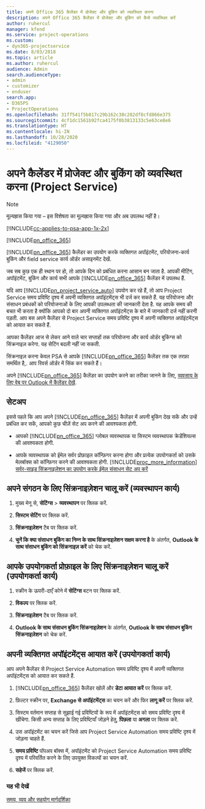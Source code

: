 ```yaml
---
title: अपने Office 365 कैलेंडर में प्रोजेक्ट और बुकिंग को व्यवस्थित करना
description: अपने Office 365 कैलेंडर में प्रोजेक्ट और बुकिंग को कैसे व्यवस्थित करें
author: ruhercul
manager: kfend
ms.service: project-operations
ms.custom:
- dyn365-projectservice
ms.date: 8/03/2018
ms.topic: article
ms.author: ruhercul
audience: Admin
search.audienceType:
- admin
- customizer
- enduser
search.app:
- D365PS
- ProjectOperations
ms.openlocfilehash: 31ff541f5b817c29b162c38c282df8cfd866e375
ms.sourcegitcommit: 4cf1dc1561b92fca4175f0b3813133c5e63ce8e6
ms.translationtype: HT
ms.contentlocale: hi-IN
ms.lasthandoff: 10/28/2020
ms.locfileid: "4129050"
---
```

# <a name="manage-projects-and-bookings-in-your-calendar-project-service"></a>अपने कैलेंडर में प्रोजेक्ट और बुकिंग को व्यवस्थित करना (Project Service)

> [!Note]
> मूल्यह्रास किया गया – इस विशेषता का मूल्यह्रास किया गया और अब उपलब्ध नहीं है।

[!INCLUDE[cc-applies-to-psa-app-1x-2x](../includes/cc-applies-to-psa-app-1x-2x.md)]

[!INCLUDE[pn_office_365](../includes/pn-office-365.md)] 

[!INCLUDE[pn_office_365](../includes/pn-office-365.md)] कैलेंडर का उपयोग करके व्यक्तिगत अपॉइंटमेंट, परियोजना-कार्य बुकिंग और field service कार्य ऑर्डर असाइनमेंट देखें.  
  
 जब सब कुछ एक ही स्थान पर हो, तो आपके दिन को प्रबंधित करना आसान बन जाता है. आपकी मीटिंग, अपॉइंटमेंट, बुकिंग और कार्य सभी आपके [!INCLUDE[pn_office_365](../includes/pn-office-365.md)] कैलेंडर में उपलब्ध हैं.  
  
 यदि आप [!INCLUDE[pn_project_service_auto](../includes/pn-project-service-auto.md)] उपयोग कर रहे हैं, तो आप Project Service समय प्रविष्टि दृश्य में अपनी व्यक्तिगत अपॉइंटमेंट्स भी दर्ज कर सकते हैं. यह परियोजना और संसाधन प्रबंधकों को परियोजनाओं के लिए आपकी उपलब्धता की जानकारी देता है. यह आपके समय की बचत भी करता है क्योंकि आपको दो बार अपनी व्यक्तिगत अपॉइंटमेंट्स के बारे में जानकारी दर्ज नहीं करनी पड़ती. आप बस अपने कैलेंडर से Project Service समय प्रविष्टि दृश्य में अपनी व्यक्तिगत अपॉइंटमेंट्स को आयात कर सकते हैं.  
  
 आपका कैलेंडर आज से लेकर आने वाले चार सप्ताहों तक परियोजना और कार्य ऑर्डर बुकिंग्स को सिंक्रनाइज़ करेगा. यह सेटिंग बदली नहीं जा सकती.  
  
 सिंक्रनाइज़ करना केवल PSA से आपके [!INCLUDE[pn_office_365](../includes/pn-office-365.md)] कैलेंडर तक एक तरफ़ा समर्थित है,. आप रिवर्स ऑर्डर में सिंक कर सकते हैं। 
  
 अपने [!INCLUDE[pn_office_365](../includes/pn-office-365.md)] कैलेंडर का उपयोग करने का तरीका जानने के लिए, [व्‍यवसाय के लिए वेब पर Outlook में कैलेंडर देखें](https://support.office.com/article/Calendar-in-Outlook-on-the-web-for-business-5219c457-d1fe-4c2f-9032-1a816b88e936).  
  
## <a name="setup"></a>सेटअप  
 इससे पहले कि आप अपने [!INCLUDE[pn_office_365](../includes/pn-office-365.md)] कैलेंडर में अपनी बुकिंग देख सकें और उन्हें प्रबंधित कर सकें, आपको कुछ चीज़ें सेट अप करने की आवश्यकता होगी.  
  
- आपको [!INCLUDE[pn_office_365](../includes/pn-office-365.md)] ग्‍लोबल व्यवस्थापक या सिस्टम व्यवस्थापक क्रेडेंशियल्स की आवश्यकता होगी.  
  
- आपके व्यवस्थापक को ईमेल सर्वर प्रोफ़ाइल कॉन्फ़िगर करना होगा और प्रत्येक उपयोगकर्ता को उसके मेलबॉक्स को कॉन्फ़िगर करने की आवश्यकता होगी. [!INCLUDE[proc_more_information](../includes/proc-more-information.md)] [सर्वर-साइड सिंक्रनाइज़ेशन का उपयोग करके ईमेल संसाधन सेट अप करें](https://docs.microsoft.com/dynamics365/customerengagement/on-premises/admin/set-up-server-side-synchronization-of-email-appointments-contacts-and-tasks)  
  
## <a name="turn-on-synchronization-for-your-organization-admin-task"></a>अपने संगठन के लिए सिंक्रनाइज़ेशन चालू करें (व्यवस्थापन कार्य)  
  
1.  मुख्य मेनू से, **सेटिंग्‍स** > **व्यवस्थापन** पर क्लिक करें.  
  
2.  **सिस्टम सेटिंग** पर क्लिक करें.  
  
3.  **सिंक्रनाइज़ेशन** टैब पर क्लिक करें.  
  
4.  **चुनें कि क्या संसाधन बुकिंग का निम्न के साथ सिंक्रनाइज़ेशन सक्षम करना है** के अंतर्गत, **Outlook के साथ संसाधन बुकिंग को सिंक्रनाइज़ करें** को चेक करें.  
  
## <a name="turn-on-synchronization-for-your-user-profile-user-task"></a>आपके उपयोगकर्ता प्रोफ़ाइल के लिए सिंक्रनाइज़ेशन चालू करें (उपयोगकर्ता कार्य)  
  
1.  स्क्रीन के ऊपरी-दाएँ कोने में **सेटिंग्स** बटन पर क्लिक करें.  
  
2.  **विकल्प** पर क्लिक करें.  
  
3.  **सिंक्रनाइज़ेशन** टैब पर क्लिक करें.  
  
4.  **Outlook के साथ संसाधन बुकिंग सिंक्रनाइज़ेशन** के अंतर्गत, **Outlook के साथ संसाधन बुकिंग सिंक्रनाइज़ेशन** को चेक करें.  
  
## <a name="import-your-personal-appointments-user-task"></a>अपनी व्यक्तिगत अपॉइंटमेंट्स आयात करें (उपयोगकर्ता कार्य)  
 आप अपने कैलेंडर से Project Service Automation समय प्रविष्टि दृश्य में अपनी व्यक्तिगत अपॉइंटमेंट्स को आयात कर सकते हैं.  
  
1. [!INCLUDE[pn_office_365](../includes/pn-office-365.md)] कैलेंडर खोलें और **डेटा आयात करें** पर क्लिक करें.  
  
2. फ़िल्टर स्क्रीन पर, **Exchange से अपॉइंटमेंट्स** का चयन करें और फिर **लागू करें** पर क्लिक करें.  
  
3. सिस्टम वर्तमान सप्ताह से सुझाई गई प्रविष्टियों के रूप में अपॉइंटमेंट्स को समय प्रविष्टि दृश्य में खींचेगा. किसी अन्य सप्ताह के लिए प्रविष्टियाँ जोड़ने हेतु, **पिछला** या **अगला** पर क्लिक करें.  
  
4. उस अपॉइंटमेंट का चयन करें जिसे आप Project Service Automation समय प्रविष्टि दृश्य में जोड़ना चाहते हैं.  
  
5. **समय प्रविष्टि** पॉपअप बॉक्स में, अपॉइंटमेंट को Project Service Automation समय प्रविष्टि दृश्य में परिवर्तित करने के लिए उपयुक्त विकल्पों का चयन करें.  
  
6. **सहेजें** पर क्लिक करें.  
  
### <a name="see-also"></a>यह भी देखें  
 [समय, व्यय और सहयोग मार्गदर्शिका](../psa/time-expense-collaboration-guide.md)
